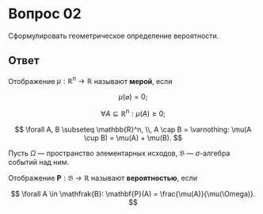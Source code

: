 # Вопрос 02

Сформулировать геометрическое определение вероятности.

## Ответ

Отображение $\mu : \mathbb{R}^n \rightarrow \mathbb{R}$ называют **мерой**,
если

$$
\mu(\varnothing) = 0;
$$

$$
\forall A \subseteq \mathbb{R}^n:
\mu(A) \geqslant 0;
$$

$$
\forall A, B \subseteq \mathbb{R}^n, \\, A \cap B = \varnothing:
\mu(A \cup B) = \mu(A) + \mu(B).
$$

Пусть $\Omega$ &mdash; пространство элементарных исходов, $\mathfrak{B}$
&mdash; $\sigma$-алгебра событий над ним.

Отображение $\mathbf{P} : \mathfrak{B} \rightarrow \mathbb{R}$ называют
**вероятностью**, если

$$
\forall A \in \mathfrak{B}:
\mathbf{P}(A) = \frac{\mu(A)}{\mu(\Omega)}.
$$
